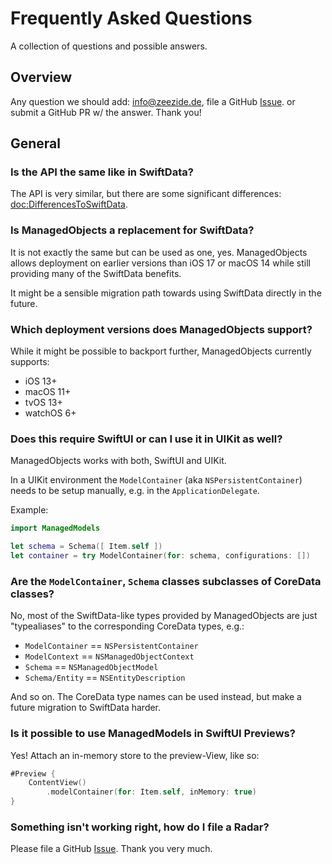 # Frequently Asked Questions

A collection of questions and possible answers.

## Overview

Any question we should add: [info@zeezide.de](mailto:info@zeezide.de),
file a GitHub [Issue](https://github.com/Data-swift/ManagedModels/issues).
or submit a GitHub PR w/ the answer. Thank you!

## General

### Is the API the same like in SwiftData?

The API is very similar, but there are some significant differences:
<doc:DifferencesToSwiftData>.

### Is ManagedObjects a replacement for SwiftData?

It is not exactly the same but can be used as one, yes.
ManagedObjects allows deployment on earlier versions than iOS 17 or macOS 14
while still providing many of the SwiftData benefits.

It might be a sensible migration path towards using SwiftData directly in the
future.

### Which deployment versions does ManagedObjects support?

While it might be possible to backport further, ManagedObjects currently
supports:
- iOS 13+
- macOS 11+
- tvOS 13+
- watchOS 6+

### Does this require SwiftUI or can I use it in UIKit as well?

ManagedObjects works with both, SwiftUI and UIKit.

In a UIKit environment the ``ModelContainer`` (aka ``NSPersistentContainer``) 
needs to be setup manually, e.g. in the `ApplicationDelegate`.

Example:
```swift
import ManagedModels

let schema = Schema([ Item.self ])
let container = try ModelContainer(for: schema, configurations: [])
```

### Are the `ModelContainer`, `Schema` classes subclasses of CoreData classes?

No, most of the SwiftData-like types provided by ManagedObjects are just 
"typealiases" to the corresponding CoreData types, e.g.:
- ``ModelContainer`` == ``NSPersistentContainer``
- ``ModelContext`` == ``NSManagedObjectContext``
- ``Schema`` == ``NSManagedObjectModel``
- `Schema/Entity` == ``NSEntityDescription``

And so on. The CoreData type names can be used instead, but make a future
migration to SwiftData harder.

### Is it possible to use ManagedModels in SwiftUI Previews?

Yes! Attach an in-memory store to the preview-View, like so:
```swift
#Preview {
    ContentView()
        .modelContainer(for: Item.self, inMemory: true)
}
```

### Something isn't working right, how do I file a Radar?

Please file a GitHub
 [Issue](https://github.com/Data-swift/ManagedModels/issues).
Thank you very much.
